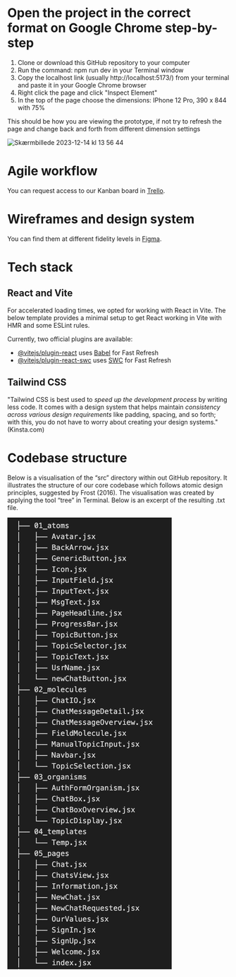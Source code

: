 # Open the project in the correct format on Google Chrome step-by-step
1. Clone or download this GitHub repository to your computer
2. Run the command: npm run dev in your Terminal window
3. Copy the localhost link (usually http://localhost:5173/) from your terminal and paste it in your Google Chrome browser
4. Right click the page and click "Inspect Element"
5. In the top of the page choose the dimensions: IPhone 12 Pro, 390 x 844 with 75%

This should be how you are viewing the prototype, if not try to refresh the page and change back and forth from different dimension settings

<img width="462" alt="Skærmbillede 2023-12-14 kl  13 56 44" src="https://github.com/MichelMeyer19/whisperweb/assets/133225747/90f28532-ea28-44dc-b25e-1cb12147ecf0">


# Agile workflow

You can request access to our Kanban board in [Trello](https://trello.com/b/grC3PmLW/whisperweb).

# Wireframes and design system

You can find them at different fidelity levels in [Figma](https://www.figma.com/file/hg4nqNAxWmyMqfPcUOWbIt/WhisperWeb-Prototype?type=design&node-id=1-136&mode=design&t=3zjzxHdOoBhwyNta-0).

# Tech stack

## React and Vite

For accelerated loading times, we opted for working with React in Vite. The below template provides a minimal setup to get React working in Vite with HMR and some ESLint rules.

Currently, two official plugins are available:
- [@vitejs/plugin-react](https://github.com/vitejs/vite-plugin-react/blob/main/packages/plugin-react/README.md) uses [Babel](https://babeljs.io/) for Fast Refresh
- [@vitejs/plugin-react-swc](https://github.com/vitejs/vite-plugin-react-swc) uses [SWC](https://swc.rs/) for Fast Refresh

## Tailwind CSS

"Tailwind CSS is best used to _speed up the development process_ by writing less code. It comes with a design system that helps maintain _consistency across various design requirements_ like padding, spacing, and so forth; with this, you do not have to worry about creating your design systems." (Kinsta.com)

# Codebase structure

Below is a visualisation of the “src” directory within out GitHub repository. It illustrates the structure of our core codebase which follows atomic design principles, suggested by Frost (2016). The visualisation was created by applying the tool “tree” in Terminal. Below is an excerpt of the resulting .txt file.

![Atomic Design Image](src/atomic_design.png)
